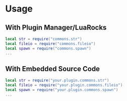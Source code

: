 <!-- markdownlint-disable MD001 MD013 MD034 MD033 MD051 MD041 -->

# Usage

## With Plugin Manager/LuaRocks

```lua
local str = require("commons.str")
local fileio = require("commons.fileio")
local spawn = require("commons.spawn")
...
```

## With Embedded Source Code

```lua
local str = require("your.plugin.commons.str")
local fileio = require("your.plugin.commons.fileio")
local spawn = require("your.plugin.commons.spawn")
...
```
